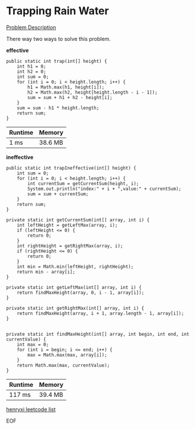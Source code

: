 # Trapping Rain Water
[Problem Description](https://leetcode.com/problems/trapping-rain-water/)

There way two ways to solve this problem.

**effective**
```
public static int trap(int[] height) {
    int h1 = 0;
    int h2 = 0;
    int sum = 0;
    for (int i = 0; i < height.length; i++) {
        h1 = Math.max(h1, height[i]);
        h2 = Math.max(h2, height[height.length - i - 1]);
        sum = sum + h1 + h2 - height[i];
    }
    sum = sum - h1 * height.length;
    return sum;
}
```

| Runtime       | Memory     | 
| :------------- | :---------- |
| 1 ms | 38.6 MB	   |

**ineffective**
```
public static int trapIneffective(int[] height) {
    int sum = 0;
    for (int i = 0; i < height.length; i++) {
        int currentSum = getCurrentSum(height, i);
        System.out.println("index:" + i + ",value:" + currentSum);
        sum = sum + currentSum;
    }
    return sum;
}

private static int getCurrentSum(int[] array, int i) {
    int leftHeight = getLeftMax(array, i);
    if (leftHeight <= 0) {
        return 0;
    }
    int rightHeight = getRightMax(array, i);
    if (rightHeight <= 0) {
        return 0;
    }
    int min = Math.min(leftHeight, rightHeight);
    return min - array[i];
}

private static int getLeftMax(int[] array, int i) {
    return findMaxHeight(array, 0, i - 1, array[i]);
}

private static int getRightMax(int[] array, int i) {
    return findMaxHeight(array, i + 1, array.length - 1, array[i]);
}


private static int findMaxHeight(int[] array, int begin, int end, int currentValue) {
    int max = 0;
    for (int i = begin; i <= end; i++) {
        max = Math.max(max, array[i]);
    }
    return Math.max(max, currentValue);
}
```

| Runtime       | Memory     |
| :------------- | :---------- |
| 117 ms | 39.4 MB	   |



[henryxi leetcode list](http://www.henryxi.com/leetcode)

EOF